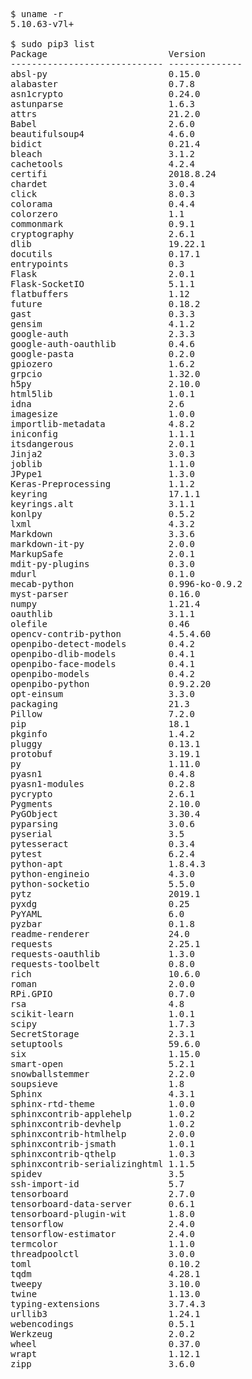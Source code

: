 <pre>
$ uname -r
5.10.63-v7l+

$ sudo pip3 list
Package                       Version
----------------------------- --------------
absl-py                       0.15.0
alabaster                     0.7.8
asn1crypto                    0.24.0
astunparse                    1.6.3
attrs                         21.2.0
Babel                         2.6.0
beautifulsoup4                4.6.0
bidict                        0.21.4
bleach                        3.1.2
cachetools                    4.2.4
certifi                       2018.8.24
chardet                       3.0.4
click                         8.0.3
colorama                      0.4.4
colorzero                     1.1
commonmark                    0.9.1
cryptography                  2.6.1
dlib                          19.22.1
docutils                      0.17.1
entrypoints                   0.3
Flask                         2.0.1
Flask-SocketIO                5.1.1
flatbuffers                   1.12
future                        0.18.2
gast                          0.3.3
gensim                        4.1.2
google-auth                   2.3.3
google-auth-oauthlib          0.4.6
google-pasta                  0.2.0
gpiozero                      1.6.2
grpcio                        1.32.0
h5py                          2.10.0
html5lib                      1.0.1
idna                          2.6
imagesize                     1.0.0
importlib-metadata            4.8.2
iniconfig                     1.1.1
itsdangerous                  2.0.1
Jinja2                        3.0.3
joblib                        1.1.0
JPype1                        1.3.0
Keras-Preprocessing           1.1.2
keyring                       17.1.1
keyrings.alt                  3.1.1
konlpy                        0.5.2
lxml                          4.3.2
Markdown                      3.3.6
markdown-it-py                2.0.0
MarkupSafe                    2.0.1
mdit-py-plugins               0.3.0
mdurl                         0.1.0
mecab-python                  0.996-ko-0.9.2
myst-parser                   0.16.0
numpy                         1.21.4
oauthlib                      3.1.1
olefile                       0.46
opencv-contrib-python         4.5.4.60
openpibo-detect-models        0.4.2
openpibo-dlib-models          0.4.1
openpibo-face-models          0.4.1
openpibo-models               0.4.2
openpibo-python               0.9.2.20
opt-einsum                    3.3.0
packaging                     21.3
Pillow                        7.2.0
pip                           18.1
pkginfo                       1.4.2
pluggy                        0.13.1
protobuf                      3.19.1
py                            1.11.0
pyasn1                        0.4.8
pyasn1-modules                0.2.8
pycrypto                      2.6.1
Pygments                      2.10.0
PyGObject                     3.30.4
pyparsing                     3.0.6
pyserial                      3.5
pytesseract                   0.3.4
pytest                        6.2.4
python-apt                    1.8.4.3
python-engineio               4.3.0
python-socketio               5.5.0
pytz                          2019.1
pyxdg                         0.25
PyYAML                        6.0
pyzbar                        0.1.8
readme-renderer               24.0
requests                      2.25.1
requests-oauthlib             1.3.0
requests-toolbelt             0.8.0
rich                          10.6.0
roman                         2.0.0
RPi.GPIO                      0.7.0
rsa                           4.8
scikit-learn                  1.0.1
scipy                         1.7.3
SecretStorage                 2.3.1
setuptools                    59.6.0
six                           1.15.0
smart-open                    5.2.1
snowballstemmer               2.2.0
soupsieve                     1.8
Sphinx                        4.3.1
sphinx-rtd-theme              1.0.0
sphinxcontrib-applehelp       1.0.2
sphinxcontrib-devhelp         1.0.2
sphinxcontrib-htmlhelp        2.0.0
sphinxcontrib-jsmath          1.0.1
sphinxcontrib-qthelp          1.0.3
sphinxcontrib-serializinghtml 1.1.5
spidev                        3.5
ssh-import-id                 5.7
tensorboard                   2.7.0
tensorboard-data-server       0.6.1
tensorboard-plugin-wit        1.8.0
tensorflow                    2.4.0
tensorflow-estimator          2.4.0
termcolor                     1.1.0
threadpoolctl                 3.0.0
toml                          0.10.2
tqdm                          4.28.1
tweepy                        3.10.0
twine                         1.13.0
typing-extensions             3.7.4.3
urllib3                       1.24.1
webencodings                  0.5.1
Werkzeug                      2.0.2
wheel                         0.37.0
wrapt                         1.12.1
zipp                          3.6.0
</pre>
